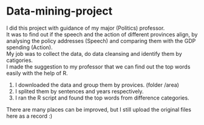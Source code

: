 # Data-mining-project

I did this project with guidance of my major (Politics) professor. <br>
It was to find out if the speech and the action of different provinces align, by analysing the policy addresses (Speech) and comparing them with the GDP spending (Action).<br>
My job was to collect the data, do data cleansing and identify them by catigories.<br>
I made the suggestion to my professor that we can find out the top words easily with the help of R.<br>
1) I downloaded the data and group them by provices. (folder /area)<br>
2) I splited them by sentences and years respectively.<br>
3) I ran the R script and found the top words from difference categories.<br>

There are many places can be improved, but I still upload the original files here as a record :)
